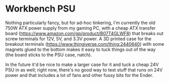 # Workbench PSU

Nothing particularly fancy, but for ad-hoc tinkering, I'm currently the old 750W ATX power supply from my gaming PC, with a cheap ATX transfer board (https://www.amazon.com/gp/product/B07T4GLWF8) that breaks out screw terminals for 12V, 5V, and 3.3V power. A 3D printed case for the breakout terminals (https://www.thingiverse.com/thing:2440640) with some magnets glued to the bottom makes it easy to tuck things out of the way (the board sticks to the PSU case, natch).

In the future it'd be nice to make a larger case for it and tuck a cheap 24V PSU in as well; right now, there's no good way to test stuff that runs on 24V power and that includes a lot of fans and other fussy bits for the Ender.

